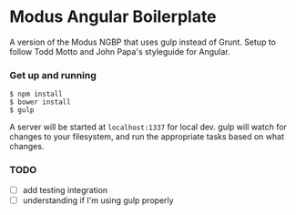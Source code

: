 Modus Angular Boilerplate
======
A version of the Modus NGBP that uses gulp instead of Grunt. Setup to follow Todd Motto and John Papa's styleguide for Angular.

### Get up and running


```shell
$ npm install
$ bower install
$ gulp
```

A server will be started at `localhost:1337` for local dev. gulp will watch for changes to your filesystem, and run the appropriate tasks based on what changes.

### TODO
- [ ] add testing integration
- [ ] understanding if I'm using gulp properly
